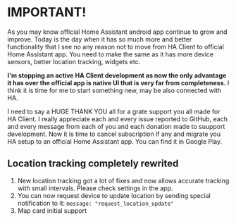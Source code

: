 # IMPORTANT!
As you may know official Home Assistant android app continue to grow and improve. Today is the day when it has so much more and better functionality that I see no any reason not to move from HA Client to official Home Assistant app. You need to make the same as it has more device sensors, better location tracking, widgets etc.

**I'm stopping an active HA Client development as now the only advantage it has over the official app is native UI that is very far from completeness.** I think it is time for me to start something new, may be also connected with HA.

I need to say a HUGE THANK YOU all for a grate support you all made for HA Client. I really appreciate each and every issue reported to GitHub, each and every message from each of you and each donation made to suupport development. Now it is time to cancel subscription if any and migrate you HA setup to an official Home Assistant app. You can find it in Google Play.
## Location tracking completely rewrited
1. New location tracking got a lot of fixes and now allows accurate tracking with small intervals. Please check settings in the app.
2. You can now request device to update location by sending special notification to it: `message: "request_location_update"`
3. Map card initial support
